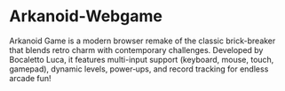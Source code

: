 # Arkanoid-Webgame
Arkanoid Game is a modern browser remake of the classic brick-breaker that blends retro charm with contemporary challenges. Developed by Bocaletto Luca, it features multi-input support (keyboard, mouse, touch, gamepad), dynamic levels, power‑ups, and record tracking for endless arcade fun!
